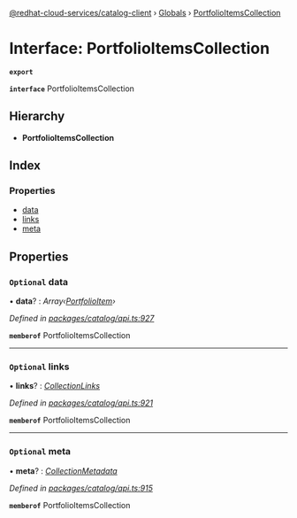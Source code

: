 [@redhat-cloud-services/catalog-client](../README.md) › [Globals](../globals.md) › [PortfolioItemsCollection](portfolioitemscollection.md)

# Interface: PortfolioItemsCollection

**`export`** 

**`interface`** PortfolioItemsCollection

## Hierarchy

* **PortfolioItemsCollection**

## Index

### Properties

* [data](portfolioitemscollection.md#optional-data)
* [links](portfolioitemscollection.md#optional-links)
* [meta](portfolioitemscollection.md#optional-meta)

## Properties

### `Optional` data

• **data**? : *Array‹[PortfolioItem](portfolioitem.md)›*

*Defined in [packages/catalog/api.ts:927](https://github.com/RedHatInsights/javascript-clients/blob/master/packages/catalog/api.ts#L927)*

**`memberof`** PortfolioItemsCollection

___

### `Optional` links

• **links**? : *[CollectionLinks](collectionlinks.md)*

*Defined in [packages/catalog/api.ts:921](https://github.com/RedHatInsights/javascript-clients/blob/master/packages/catalog/api.ts#L921)*

**`memberof`** PortfolioItemsCollection

___

### `Optional` meta

• **meta**? : *[CollectionMetadata](collectionmetadata.md)*

*Defined in [packages/catalog/api.ts:915](https://github.com/RedHatInsights/javascript-clients/blob/master/packages/catalog/api.ts#L915)*

**`memberof`** PortfolioItemsCollection
